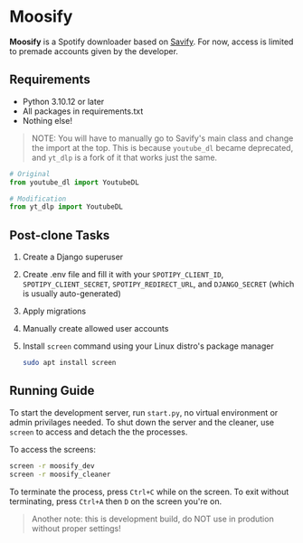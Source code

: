 # Moosify

**Moosify** is a Spotify downloader based on [Savify](https://github.com/LaurenceRawlings/savify). For now, access is limited to premade accounts given by the developer.

## Requirements

* Python 3.10.12 or later
* All packages in requirements.txt
* Nothing else!

> NOTE: You will have to manually go to Savify's main class and change the import at the top. This is because `youtube_dl` became deprecated, and `yt_dlp` is a fork of it that works just the same.

```python
# Original
from youtube_dl import YoutubeDL

# Modification
from yt_dlp import YoutubeDL
```

## Post-clone Tasks

1. Create a Django superuser
2. Create .env file and fill it with your `SPOTIPY_CLIENT_ID`, `SPOTIPY_CLIENT_SECRET`, `SPOTIPY_REDIRECT_URL`, and `DJANGO_SECRET` (which is usually auto-generated)
3. Apply migrations
4. Manually create allowed user accounts
5. Install `screen` command using your Linux distro's package manager

   ```bash
   sudo apt install screen
   ```

## Running Guide

To start the development server, run `start.py`, no virtual environment or admin privilages needed. To shut down the server and the cleaner, use `screen` to access and detach the the processes.

To access the screens:

```bash
screen -r moosify_dev
screen -r moosify_cleaner
```

To terminate the process, press `Ctrl+C` while on the screen. To exit without terminating, press `Ctrl+A` then `D` on the screen you're on.

> Another note: this is development build, do NOT use in prodution without proper settings!
